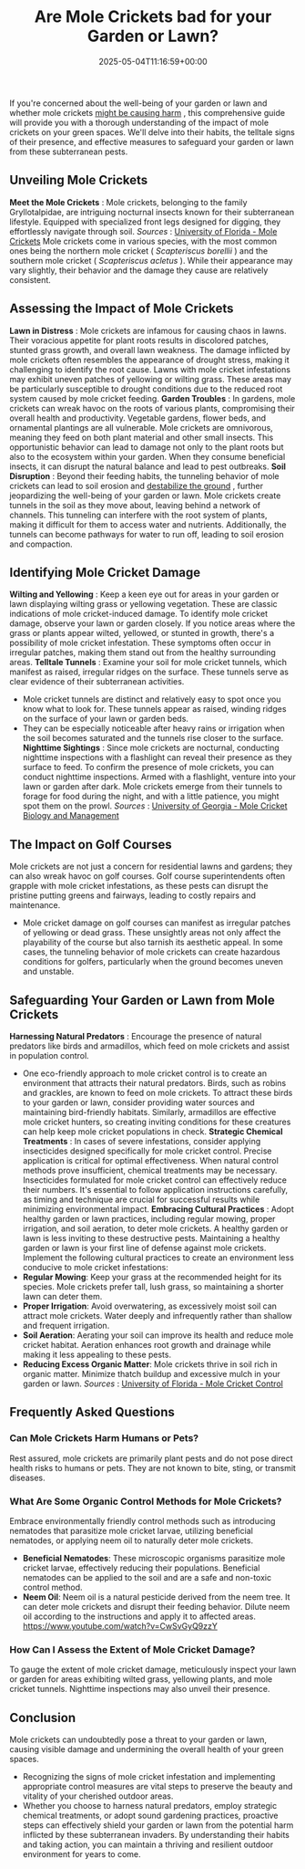 ﻿---
layout: post
title: Are Mole Crickets bad for your Garden or Lawn?
date: '2025-05-04T11:16:59+00:00'
categories:
- Crickets
- Guide
tags: []
slug: /are-mole-crickets-bad-for-your-garden-or-lawn/
lastmod: 2025-05-07T12:21:23+03:00
---

If you're concerned about the well-being of your garden or lawn and whether mole crickets
[might be causing harm](https://pestpolicy.com/are-crickets-good-or-bad/)
, this comprehensive guide will provide you with a thorough understanding of the impact of mole crickets on your green spaces.
We'll delve into their habits, the telltale signs of their presence, and effective measures to safeguard your garden or lawn from these subterranean pests.
## Unveiling Mole Crickets
**Meet the Mole Crickets**
: Mole crickets, belonging to the family Gryllotalpidae, are intriguing nocturnal insects known for their subterranean lifestyle.
Equipped with specialized front legs designed for digging, they effortlessly navigate through soil.
*Sources*
:
[University of Florida - Mole Crickets](https://pestpolicy.com/)
Mole crickets come in various species, with the most common ones being the northern mole cricket (
*Scapteriscus borellii*
) and the southern mole cricket (
*Scapteriscus acletus*
). While their appearance may vary slightly, their behavior and the damage they cause are relatively consistent.
## Assessing the Impact of Mole Crickets
**Lawn in Distress**
: Mole crickets are infamous for causing chaos in lawns. Their voracious appetite for plant roots results in discolored patches, stunted grass growth, and overall lawn weakness.
The damage inflicted by mole crickets often resembles the appearance of drought stress, making it challenging to identify the root cause.
Lawns with mole cricket infestations may exhibit uneven patches of yellowing or wilting grass. These areas may be particularly susceptible to drought conditions due to the reduced root system caused by mole cricket feeding.
**Garden Troubles**
: In gardens, mole crickets can wreak havoc on the roots of various plants, compromising their overall health and productivity. Vegetable gardens, flower beds, and ornamental plantings are all vulnerable.
Mole crickets are omnivorous, meaning they feed on both plant material and other small insects. This opportunistic behavior can lead to damage not only to the plant roots but also to the ecosystem within your garden. When they consume beneficial insects, it can disrupt the natural balance and lead to pest outbreaks.
**Soil Disruption**
: Beyond their feeding habits, the tunneling behavior of mole crickets can lead to soil erosion and
[destabilize the ground](https://pestpolicy.com/are-crickets-decomposers/)
, further jeopardizing the well-being of your garden or lawn.
Mole crickets create tunnels in the soil as they move about, leaving behind a network of channels. This tunneling can interfere with the root system of plants, making it difficult for them to access water and nutrients. Additionally, the tunnels can become pathways for water to run off, leading to soil erosion and compaction.
## Identifying Mole Cricket Damage
**Wilting and Yellowing**
: Keep a keen eye out for areas in your garden or lawn displaying wilting grass or yellowing vegetation. These are classic indications of mole cricket-induced damage.
To identify mole cricket damage, observe your lawn or garden closely. If you notice areas where the grass or plants appear wilted, yellowed, or stunted in growth, there's a possibility of mole cricket infestation. These symptoms often occur in irregular patches, making them stand out from the healthy surrounding areas.
**Telltale Tunnels**
: Examine your soil for mole cricket tunnels, which manifest as raised, irregular ridges on the surface. These tunnels serve as clear evidence of their subterranean activities.
- Mole cricket tunnels are distinct and relatively easy to spot once you know what to look for. These tunnels appear as raised, winding ridges on the surface of your lawn or garden beds.
- They can be especially noticeable after heavy rains or irrigation when the soil becomes saturated and the tunnels rise closer to the surface.
**Nighttime Sightings**
: Since mole crickets are nocturnal, conducting nighttime inspections with a flashlight can reveal their presence as they surface to feed.
To confirm the presence of mole crickets, you can conduct nighttime inspections. Armed with a flashlight, venture into your lawn or garden after dark. Mole crickets emerge from their tunnels to forage for food during the night, and with a little patience, you might spot them on the prowl.
*Sources*
:
[University of Georgia - Mole Cricket Biology and Management](https://pestpolicy.com/)
## The Impact on Golf Courses
Mole crickets are not just a concern for residential lawns and gardens; they can also wreak havoc on golf courses. Golf course superintendents often grapple with mole cricket infestations, as these pests can disrupt the pristine putting greens and fairways, leading to costly repairs and maintenance.
- Mole cricket damage on golf courses can manifest as irregular patches of yellowing or dead grass. These unsightly areas not only affect the playability of the course but also tarnish its aesthetic appeal.
In some cases, the tunneling behavior of mole crickets can create hazardous conditions for golfers, particularly when the ground becomes uneven and unstable.
## Safeguarding Your Garden or Lawn from Mole Crickets
**Harnessing Natural Predators**
: Encourage the presence of natural predators like birds and armadillos, which feed on mole crickets and assist in population control.
- One eco-friendly approach to mole cricket control is to create an environment that attracts their natural predators. Birds, such as robins and grackles, are known to feed on mole crickets.
To attract these birds to your garden or lawn, consider providing water sources and maintaining bird-friendly habitats. Similarly, armadillos are effective mole cricket hunters, so creating inviting conditions for these creatures can help keep mole cricket populations in check.
**Strategic Chemical Treatments**
: In cases of severe infestations, consider applying insecticides designed specifically for mole cricket control. Precise application is critical for optimal effectiveness.
When natural control methods prove insufficient, chemical treatments may be necessary. Insecticides formulated for mole cricket control can effectively reduce their numbers. It's essential to follow application instructions carefully, as timing and technique are crucial for successful results while minimizing environmental impact.
**Embracing Cultural Practices**
: Adopt healthy garden or lawn practices, including regular mowing, proper irrigation, and soil aeration, to deter mole crickets. A healthy garden or lawn is less inviting to these destructive pests.
Maintaining a healthy garden or lawn is your first line of defense against mole crickets. Implement the following cultural practices to create an environment less conducive to mole cricket infestations:
- **Regular Mowing**: Keep your grass at the recommended height for its species. Mole crickets prefer tall, lush grass, so maintaining a shorter lawn can deter them.
- **Proper Irrigation**: Avoid overwatering, as excessively moist soil can attract mole crickets. Water deeply and infrequently rather than shallow and frequent irrigation.
- **Soil Aeration**: Aerating your soil can improve its health and reduce mole cricket habitat. Aeration enhances root growth and drainage while making it less appealing to these pests.
- **Reducing Excess Organic Matter**: Mole crickets thrive in soil rich in organic matter. Minimize thatch buildup and excessive mulch in your garden or lawn.
*Sources*
:
[University of Florida - Mole Cricket Control](https://pestpolicy.com/)
## Frequently Asked Questions
### Can Mole Crickets Harm Humans or Pets?
Rest assured, mole crickets are primarily plant pests and do not pose direct health risks to humans or pets. They are not known to bite, sting, or transmit diseases.
### What Are Some Organic Control Methods for Mole Crickets?
Embrace environmentally friendly control methods such as introducing nematodes that parasitize mole cricket larvae, utilizing beneficial nematodes, or applying neem oil to naturally deter mole crickets.
- **Beneficial Nematodes**: These microscopic organisms parasitize mole cricket larvae, effectively reducing their populations. Beneficial nematodes can be applied to the soil and are a safe and non-toxic control method.
- **Neem Oil**: Neem oil is a natural pesticide derived from the neem tree. It can deter mole crickets and disrupt their feeding behavior. Dilute neem oil according to the instructions and apply it to affected areas.
https://www.youtube.com/watch?v=CwSvGyQ9zzY
### How Can I Assess the Extent of Mole Cricket Damage?
To gauge the extent of mole cricket damage, meticulously inspect your lawn or garden for areas exhibiting wilted grass, yellowing plants, and mole cricket tunnels. Nighttime inspections may also unveil their presence.
## Conclusion
Mole crickets can undoubtedly pose a threat to your garden or lawn, causing visible damage and undermining the overall health of your green spaces.
- Recognizing the signs of mole cricket infestation and implementing appropriate control measures are vital steps to preserve the beauty and vitality of your cherished outdoor areas.
- Whether you choose to harness natural predators, employ strategic chemical treatments, or adopt sound gardening practices, proactive steps can effectively shield your garden or lawn from the potential harm inflicted by these subterranean invaders.
By understanding their habits and taking action, you can maintain a thriving and resilient outdoor environment for years to come.